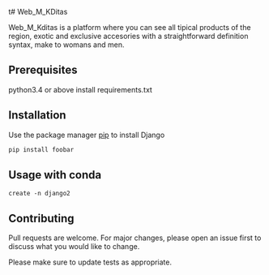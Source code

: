 t# Web_M_KDitas

Web_M_Kditas is a platform where you can see all tipical products of the region, exotic and exclusive accesories with a
straightforward definition syntax, make to womans and men.

## Prerequisites
python3.4 or above 
install requirements.txt


## Installation

Use the package manager [pip](https://pip.pypa.io/en/stable/) to install Django

```bash
pip install foobar
```

## Usage with conda

```
create -n django2
```

## Contributing
Pull requests are welcome. For major changes, please open an issue first to discuss what you would like to change.

Please make sure to update tests as appropriate.
